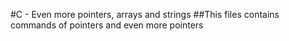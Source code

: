 #C - Even more pointers, arrays and strings
##This files contains commands of pointers and even more pointers
